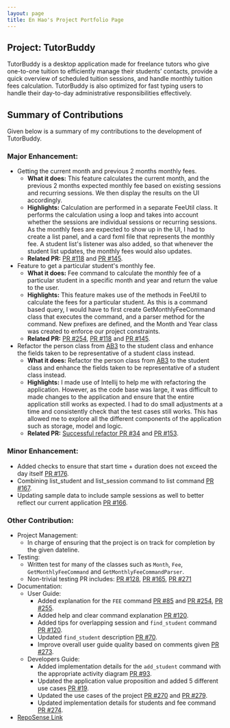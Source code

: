 ```yaml
---
layout: page
title: En Hao's Project Portfolio Page
---
```


## Project: TutorBuddy

TutorBuddy is a desktop application made for freelance tutors who give one-to-one tuition to efficiently manage their students’ contacts, provide a quick overview of scheduled tuition sessions, and handle monthly tuition fees calculation. TutorBuddy is also optimized for fast typing users to handle their day-to-day administrative responsibilities effectively.

## Summary of Contributions
Given below is a summary of my contributions to the development of TutorBuddy.

### Major Enhancement:
* Getting the current month and previous 2 months monthly fees.
  * **What it does:** This feature calculates the current month, and the previous 2 months expected monthly fee based on existing sessions and recurring sessions. We then display the results on the UI accordingly.
  * **Highlights:** Calculation are performed in a separate FeeUtil class. It performs the calculation using a loop and takes into account whether the sessions are individual sessions or recurring sessions.
    As the monthly fees are expected to show up in the UI, I had to create a list panel, and a card fxml file that represents the monthly fee.
    A student list's listener was also added, so that whenever the student list updates, the monthly fees would also updates.
  * **Related PR:** [PR #118](https://github.com/AY2021S2-CS2103T-T11-1/tp/pull/118) and
    [PR #145](https://github.com/AY2021S2-CS2103T-T11-1/tp/pull/145).
* Feature to get a particular student's monthly fee.
    * **What it does:** Fee command to calculate the monthly fee of a particular student in a specific month and year and return the value to the user.
    * **Highlights:** This feature makes use of the methods in FeeUtil to calculate the fees for a particular student. As this is a command based query, I would have to first
      create GetMonthlyFeeCommand class that executes the command, and a parser method for the command. New prefixes are defined, and the
      Month and Year class was created to enforce our project constraints.
    * **Related PR:** [PR #254](https://github.com/AY2021S2-CS2103T-T11-1/tp/pull/254), [PR #118](https://github.com/AY2021S2-CS2103T-T11-1/tp/pull/118) and
      [PR #145](https://github.com/AY2021S2-CS2103T-T11-1/tp/pull/145).
* Refactor the person class from [AB3](https://nus-cs2103-ay2021s2.github.io/tp/) to the student class and enhance
the fields taken to be representative of a student class instead.
    * **What it does:** Refactor the person class from [AB3](https://nus-cs2103-ay2021s2.github.io/tp/) to the student class and enhance
      the fields taken to be representative of a student class instead.
    * **Highlights:** I made use of Intellij to help me with refactoring the application. However, as the code base was large, it was difficult to
      made changes to the application and ensure that the entire application still works as expected. I had to do small adjustments at
      a time and consistently check that the test cases still works. This has allowed me to explore all the different components of the application such as storage, model and logic.
    * **Related PR:** [Successful refactor PR #34](https://github.com/AY2021S2-CS2103T-T11-1/tp/pull/34) and
      [PR #153](https://github.com/AY2021S2-CS2103T-T11-1/tp/pull/153).

### Minor Enhancement:
* Added checks to ensure that start time + duration does not exceed the day itself [PR #176](https://github.com/AY2021S2-CS2103T-T11-1/tp/pull/176).
* Combining list_student and list_session command to list command [PR #167](https://github.com/AY2021S2-CS2103T-T11-1/tp/pull/167).
* Updating sample data to include sample sessions as well to better reflect our current application [PR #166](https://github.com/AY2021S2-CS2103T-T11-1/tp/pull/166).

### Other Contribution:
* Project Management:
    * In charge of ensuring that the project is on track for completion by the given dateline.
* Testing:
    * Written test for many of the classes such as `Month`, `Fee`, `GetMonthlyFeeCommand` and `GetMonthlyFeeCommandParser`.
    * Non-trivial testing PR includes: [PR #128](https://github.com/AY2021S2-CS2103T-T11-1/tp/pull/128), [PR #165](https://github.com/AY2021S2-CS2103T-T11-1/tp/pull/165), [PR #271](https://github.com/AY2021S2-CS2103T-T11-1/tp/pull/271)
* Documentation:
  * User Guide:
    * Added explanation for the `FEE` command [PR #85](https://github.com/AY2021S2-CS2103T-T11-1/tp/pull/85) and [PR #254](https://github.com/AY2021S2-CS2103T-T11-1/tp/pull/254), [PR #255](https://github.com/AY2021S2-CS2103T-T11-1/tp/pull/255).
    * Added help and clear command explanation [PR #120](https://github.com/AY2021S2-CS2103T-T11-1/tp/pull/120).
    * Added tips for overlapping session and `find_student` command [PR #120](https://github.com/AY2021S2-CS2103T-T11-1/tp/pull/120).
    * Updated `find_student` description [PR #70](https://github.com/AY2021S2-CS2103T-T11-1/tp/pull/70/files).
    * Improve overall user guide quality based on comments given [PR #273](https://github.com/AY2021S2-CS2103T-T11-1/tp/pull/273).
  * Developers Guide:
    * Added implementation details for the `add_student` command with the appropriate activity diagram [PR #93](https://github.com/AY2021S2-CS2103T-T11-1/tp/pull/93).
    * Updated the application value proposition and added 5 different use cases [PR #19](https://github.com/AY2021S2-CS2103T-T11-1/tp/pull/19/files).
    * Updated the use cases of the project [PR #270](https://github.com/AY2021S2-CS2103T-T11-1/tp/pull/270) and [PR #279](https://github.com/AY2021S2-CS2103T-T11-1/tp/pull/279).
    * Updated implementation details for students and fee command [PR #274](https://github.com/AY2021S2-CS2103T-T11-1/tp/pull/274).
* [RepoSense Link](https://nus-cs2103-ay2021s2.github.io/tp-dashboard/?search=enhao25&sort=groupTitle&sortWithin=title&timeframe=commit&mergegroup=&groupSelect=groupByRepos&breakdown=true&checkedFileTypes=docs~functional-code~test-code~other&since=2021-02-19&tabOpen=true&tabType=authorship&zFR=false&tabAuthor=enhao25&tabRepo=AY2021S2-CS2103T-T11-1%2Ftp%5Bmaster%5D&authorshipIsMergeGroup=false&authorshipFileTypes=docs~functional-code~test-code~other&authorshipIsBinaryFileTypeChecked=false)
